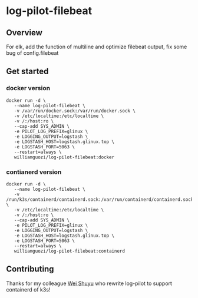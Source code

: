 # log-pilot-filebeat

## Overview

For elk, add the function of multiline and optimize filebeat output, fix some bug of config.filebeat

## Get started

### docker version
```buildoutcfg
docker run -d \
   --name log-pilot-filebeat \
   -v /var/run/docker.sock:/var/run/docker.sock \
   -v /etc/localtime:/etc/localtime \
   -v /:/host:ro \
   --cap-add SYS_ADMIN \
   -e PILOT_LOG_PREFIX=glinux \
   -e LOGGING_OUTPUT=logstash \
   -e LOGSTASH_HOST=logstash.glinux.top \
   -e LOGSTASH_PORT=5063 \
   --restart=always \
   williamguozi/log-pilot-filebeat:docker
```

### contianerd version
```buildoutcfg
docker run -d \
   --name log-pilot-filebeat \
   -v /run/k3s/containerd/containerd.sock:/var/run/containerd/containerd.sock \
   -v /etc/localtime:/etc/localtime \
   -v /:/host:ro \
   --cap-add SYS_ADMIN \
   -e PILOT_LOG_PREFIX=glinux \
   -e LOGGING_OUTPUT=logstash \
   -e LOGSTASH_HOST=logstash.glinux.top \
   -e LOGSTASH_PORT=5063 \
   --restart=always \
   williamguozi/log-pilot-filebeat:containerd
```


## Contributing

Thanks for my colleague [Wei Shuyu](https://github.com/wsy2220/log-pilot/tree/containerd) who rewrite log-pilot to support containerd of k3s!


